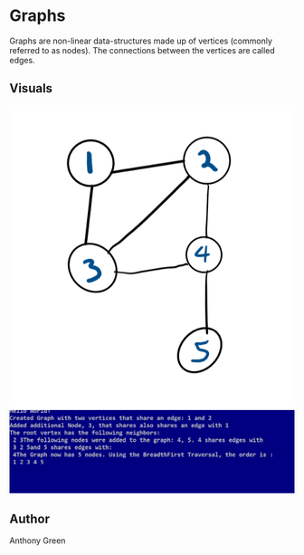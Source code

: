 ﻿# Graphs
Graphs are non-linear data-structures made up of vertices (commonly referred to as nodes). The connections between the vertices are called edges. 
## Visuals
![example graph used](https://github.com/cascadianrebel/data-structures-and-algorithms/blob/master/assets/ExampleGraph.PNG)
![Consoled graph](https://github.com/cascadianrebel/data-structures-and-algorithms/blob/master/assets/ConsoleGraphs.PNG) 

## Author
Anthony Green
